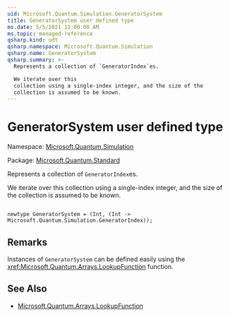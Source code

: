 ```yaml
---
uid: Microsoft.Quantum.Simulation.GeneratorSystem
title: GeneratorSystem user defined type
ms.date: 5/5/2021 12:00:00 AM
ms.topic: managed-reference
qsharp.kind: udt
qsharp.namespace: Microsoft.Quantum.Simulation
qsharp.name: GeneratorSystem
qsharp.summary: >-
  Represents a collection of `GeneratorIndex`es.

  We iterate over this
  collection using a single-index integer, and the size of the
  collection is assumed to be known.
---
```


# GeneratorSystem user defined type

Namespace: [Microsoft.Quantum.Simulation](xref:Microsoft.Quantum.Simulation)

Package: [Microsoft.Quantum.Standard](https://nuget.org/packages/Microsoft.Quantum.Standard)


Represents a collection of `GeneratorIndex`es.We iterate over thiscollection using a single-index integer, and the size of thecollection is assumed to be known.

```qsharp

newtype GeneratorSystem = (Int, (Int -> Microsoft.Quantum.Simulation.GeneratorIndex));
```



## Remarks

Instances of `GeneratorSystem` can be defined easily using the<xref:Microsoft.Quantum.Arrays.LookupFunction> function.

## See Also

- [Microsoft.Quantum.Arrays.LookupFunction](xref:Microsoft.Quantum.Arrays.LookupFunction)